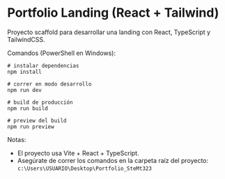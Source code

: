 # Portfolio Landing (React + Tailwind)

Proyecto scaffold para desarrollar una landing con React, TypeScript y TailwindCSS.

Comandos (PowerShell en Windows):

```
# instalar dependencias
npm install

# correr en modo desarrollo
npm run dev

# build de producción
npm run build

# preview del build
npm run preview
```

Notas:
- El proyecto usa Vite + React + TypeScript.
- Asegúrate de correr los comandos en la carpeta raíz del proyecto: `c:\Users\USUARIO\Desktop\Portfolio_SteMt323`
